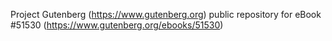 Project Gutenberg (https://www.gutenberg.org) public repository for
eBook #51530 (https://www.gutenberg.org/ebooks/51530)
